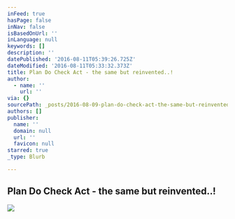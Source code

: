 ```yaml
---
inFeed: true
hasPage: false
inNav: false
isBasedOnUrl: ''
inLanguage: null
keywords: []
description: ''
datePublished: '2016-08-11T05:39:26.725Z'
dateModified: '2016-08-11T05:33:32.373Z'
title: Plan Do Check Act - the same but reinvented..!
author:
  - name: ''
    url: ''
via: {}
sourcePath: _posts/2016-08-09-plan-do-check-act-the-same-but-reinvented.md
authors: []
publisher:
  name: ''
  domain: null
  url: ''
  favicon: null
starred: true
_type: Blurb

---
```

## Plan Do Check Act - the same but reinvented..!
![](https://the-grid-user-content.s3-us-west-2.amazonaws.com/7562649c-d5b0-4d58-a8f4-38542392bbc3.png)
